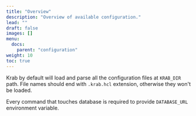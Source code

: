 ```yaml
---
title: "Overview"
description: "Overview of available configuration."
lead: ""
draft: false
images: []
menu:
  docs:
    parent: "configuration"
weight: 10
toc: true
---
```


Krab by default will load and parse all the configuration files at `KRAB_DIR` path.
File names should end with `.krab.hcl` extension, otherwise they won't be loaded.

Every command that touches database is required to provide `DATABASE_URL` environment variable.
